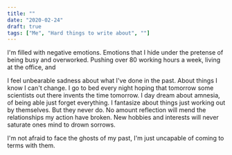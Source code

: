 ```yaml
---
title: ""
date: "2020-02-24"
draft: true
tags: ["Me", "Hard things to write about", ""]
---
```


I'm filled with negative emotions. Emotions that I hide under the pretense of being busy and overworked. Pushing over 80 working hours a week, living at the office, and

I feel unbearable sadness about what I've done in the past. About things I know I can't change. I go to bed every night hoping that tomorrow some scientists out there invents the time tomorrow. I day dream about amnesia, of being able just forget everything. I fantasize about things just working out by themselves. But they never do. No amount reflection will mend the relationships my action have broken. New hobbies and interests will never saturate ones mind to drown sorrows.

I'm not afraid to face the ghosts of my past, I'm just uncapable of coming to terms with them.
